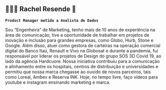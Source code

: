## 👩🏻‍💻 Rachel Resende 👋

**`Product Manager metida a Analista de Dados`**

Sou “Engenheira” de Marketing, tenho mais de 10 anos de experiência na área de comunicação, tive a oportunidade de trabalhar em projetos de inovação e inclusão para grandes empresas, como Globo, Hurb, Stone e Google. Além disso, atuei como gestora de carteiras na operação comercial digital do Banco Itaú, Renault e Vivo na Globosat e durante a pandemia, fui responsável por liderar os projetos de Design do grupo SOS 3D Covid 19, ao lado da agência Hardcuore. Nossa iniciativa contribuiu para a comunicação e alinhamento entre os hospitais, centros de distribuição e universidades e permitiu que nossa marca chegasse ao ouvido de novos parceiros, tais como Loreal, Ambev e Reserva INK. Hoje, no tempo livre, faço vídeos para youtube e instagram ensinando marketing e marca.
